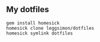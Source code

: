 ## My dotfiles

```
gem install homesick
homesick clone leggsimon/dotfiles
homesick symlink dotfiles
```
